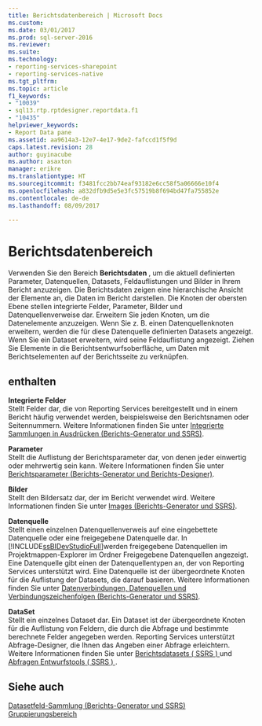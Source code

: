```yaml
---
title: Berichtsdatenbereich | Microsoft Docs
ms.custom: 
ms.date: 03/01/2017
ms.prod: sql-server-2016
ms.reviewer: 
ms.suite: 
ms.technology:
- reporting-services-sharepoint
- reporting-services-native
ms.tgt_pltfrm: 
ms.topic: article
f1_keywords:
- "10039"
- sql13.rtp.rptdesigner.reportdata.f1
- "10435"
helpviewer_keywords:
- Report Data pane
ms.assetid: aa9614a3-12e7-4e17-9de2-fafccd1f5f9d
caps.latest.revision: 28
author: guyinacube
ms.author: asaxton
manager: erikre
ms.translationtype: HT
ms.sourcegitcommit: f3481fcc2bb74eaf93182e6cc58f5a06666e10f4
ms.openlocfilehash: a832dfb9d5e5e3fc57519b8f694bd47fa755852e
ms.contentlocale: de-de
ms.lasthandoff: 08/09/2017

---
```

# <a name="report-data-pane"></a>Berichtsdatenbereich
  Verwenden Sie den Bereich **Berichtsdaten** , um die aktuell definierten Parameter, Datenquellen, Datasets, Feldauflistungen und Bilder in Ihrem Bericht anzuzeigen. Die Berichtsdaten zeigen eine hierarchische Ansicht der Elemente an, die Daten im Bericht darstellen. Die Knoten der obersten Ebene stellen integrierte Felder, Parameter, Bilder und Datenquellenverweise dar. Erweitern Sie jeden Knoten, um die Datenelemente anzuzeigen. Wenn Sie z. B. einen Datenquellenknoten erweitern, werden die für diese Datenquelle definierten Datasets angezeigt. Wenn Sie ein Dataset erweitern, wird seine Feldauflistung angezeigt. Ziehen Sie Elemente in die Berichtsentwurfsoberfläche, um Daten mit Berichtselementen auf der Berichtsseite zu verknüpfen.  
  
## <a name="options"></a>enthalten  
 **Integrierte Felder**  
 Stellt Felder dar, die von Reporting Services bereitgestellt und in einem Bericht häufig verwendet werden, beispielsweise den Berichtsnamen oder Seitennummern. Weitere Informationen finden Sie unter [Integrierte Sammlungen in Ausdrücken &#40;Berichts-Generator und SSRS&#41;](../../reporting-services/report-design/built-in-collections-in-expressions-report-builder.md).  
  
 **Parameter**  
 Stellt die Auflistung der Berichtsparameter dar, von denen jeder einwertig oder mehrwertig sein kann. Weitere Informationen finden Sie unter [Berichtsparameter &#40;Berichts-Generator und Berichts-Designer&#41;](../../reporting-services/report-design/report-parameters-report-builder-and-report-designer.md).  
  
 **Bilder**  
 Stellt den Bildersatz dar, der im Bericht verwendet wird. Weitere Informationen finden Sie unter [Images &#40;Berichts-Generator und SSRS&#41;](../../reporting-services/report-design/images-report-builder-and-ssrs.md).  
  
 **Datenquelle**  
 Stellt einen einzelnen Datenquellenverweis auf eine eingebettete Datenquelle oder eine freigegebene Datenquelle dar. In [!INCLUDE[ssBIDevStudioFull](../../includes/ssbidevstudiofull-md.md)]werden freigegebene Datenquellen im Projektmappen-Explorer im Ordner Freigegebene Datenquellen angezeigt. Eine Datenquelle gibt einen der Datenquellentypen an, der von Reporting Services unterstützt wird. Eine Datenquelle ist der übergeordnete Knoten für die Auflistung der Datasets, die darauf basieren. Weitere Informationen finden Sie unter [Datenverbindungen, Datenquellen und Verbindungszeichenfolgen &#40;Berichts-Generator und SSRS&#41;](../../reporting-services/report-data/data-connections-data-sources-and-connection-strings-report-builder-and-ssrs.md).  
  
 **DataSet**  
 Stellt ein einzelnes Dataset dar. Ein Dataset ist der übergeordnete Knoten für die Auflistung von Feldern, die durch die Abfrage und bestimmte berechnete Felder angegeben werden. Reporting Services unterstützt Abfrage-Designer, die Ihnen das Angeben einer Abfrage erleichtern. Weitere Informationen finden Sie unter [Berichtsdatasets &#40; SSRS &#41; ](../../reporting-services/report-data/report-datasets-ssrs.md) und [Abfragen Entwurfstools &#40; SSRS &#41; ](../../reporting-services/report-data/query-design-tools-ssrs.md).  
  
## <a name="see-also"></a>Siehe auch  
 [Datasetfeld-Sammlung &#40;Berichts-Generator und SSRS&#41;](../../reporting-services/report-data/dataset-fields-collection-report-builder-and-ssrs.md)   
 [Gruppierungsbereich](../../reporting-services/tools/grouping-pane.md)  
  
  
